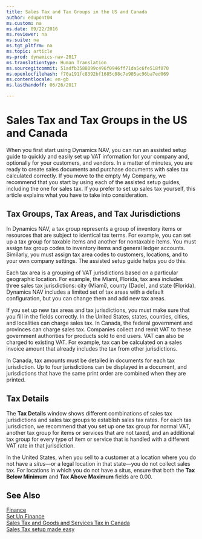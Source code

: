 ```yaml
---
title: Sales Tax and Tax Groups in the US and Canada
author: edupont04
ms.custom: na
ms.date: 09/22/2016
ms.reviewer: na
ms.suite: na
ms.tgt_pltfrm: na
ms.topic: article
ms-prod: dynamics-nav-2017
ms.translationtype: Human Translation
ms.sourcegitcommit: 51adfb3588099c496f0946ff71da5c6fe518f070
ms.openlocfilehash: f70a191fc8392bf1685c08c7e905ac96ba7ed069
ms.contentlocale: en-gb
ms.lasthandoff: 06/26/2017

---
```


# <a name="sales-tax-and-tax-groups-in-the-us-and-canada"></a>Sales Tax and Tax Groups in the US and Canada
When you first start using Dynamics NAV, you can run an assisted setup guide to quickly and easily set up VAT information for your company and, optionally for your customers, and vendors. In a matter of minutes, you are ready to create sales documents and purchase documents with sales tax calculated correctly.
If you move to the empty My Company, we recommend that you start by using each of the assisted setup guides, including the one for sales tax. If you prefer to set up sales tax yourself, this article explains what you have to take into consideration.  

## <a name="tax-groups-tax-areas-and-tax-jurisdictions"></a>Tax Groups, Tax Areas, and Tax Jurisdictions
In Dynamics NAV, a tax group represents a group of inventory items or resources that are subject to identical tax terms. For example, you can set up a tax group for taxable items and another for nontaxable items. You must assign tax group codes to inventory items and general ledger accounts. Similarly, you must assign tax area codes to customers, locations, and to your own company settings. The assisted setup guide helps you do this.  

Each tax area is a grouping of VAT jurisdictions based on a particular geographic location. For example, the Miami, Florida, tax area includes three sales tax jurisdictions: city (Miami), county (Dade), and state (Florida). Dynamics NAV includes a limited set of tax areas with a default configuration, but you can change them and add new tax areas.  

If you set up new tax areas and tax jurisdictions, you must make sure that you fill in the fields correctly. In the United States, states, counties, cities, and localities can charge sales tax. In Canada, the federal government and provinces can charge sales tax. Companies collect and remit VAT to these government authorities for products sold to end users. VAT can also be charged to existing VAT. For example, tax can be calculated on a sales invoice amount that already includes the tax from other jurisdictions.  

In Canada, tax amounts must be detailed in documents for each tax jurisdiction. Up to four jurisdictions can be displayed in a document, and jurisdictions that have the same print order are combined when they are printed.

## <a name="tax-details"></a>Tax Details
The **Tax Details** window shows different combinations of sales tax jurisdictions and sales tax groups to establish sales tax rates. For each tax jurisdiction, we recommend that you set up one tax group for normal VAT, another tax group for items or services that are not taxed, and an additional tax group for every type of item or service that is handled with a different VAT rate in that jurisdiction.  

In the United States, when you sell to a customer at a location where you do not have a *situs*—or a legal location in that state—you do not collect sales tax. For locations in which you do not have a situs, ensure that both the **Tax Below Minimum** and **Tax Above Maximum** fields are 0.00.  

## <a name="see-also"></a>See Also
[Finance](finance-setup.md)  
[Set Up Finance](finance-setup-setup-finance-setup.md)  
[Sales Tax and Goods and Services Tax in Canada](ca-finance-setup-tax.md)  
[Sales Tax setup made easy](https://madeira.microsoft.com/en-us/blog/sales-tax-setup-made-easy)  


